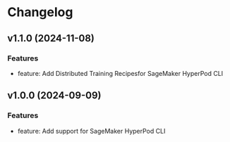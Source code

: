 # Changelog

## v1.1.0 (2024-11-08)

### Features

- feature: Add Distributed Training Recipesfor SageMaker HyperPod CLI

## v1.0.0 (2024-09-09)

### Features

- feature: Add support for SageMaker HyperPod CLI
